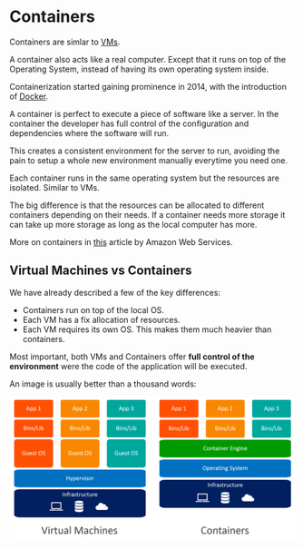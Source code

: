 # Containers

Containers are simlar to [VMs](./vms.md).

A container also acts like a real computer. Except that it runs on top of the Operating System, instead of having its own operating system inside.

Containerization started gaining prominence in 2014, with the introduction of [Docker](https://www.docker.com/).

A container is perfect to execute a piece of software like a server. In the container the developer has full control of the configuration and dependencies where the software will run.

This creates a consistent environment for the server to run, avoiding the pain to setup a whole new environment manually everytime you need one.

Each container runs in the same operating system but the resources are isolated. Similar to VMs.

The big difference is that the resources can be allocated to different containers depending on their needs. If a container needs more storage it can take up more storage as long as the local computer has more.

More on containers in [this](https://aws.amazon.com/containers/) article by Amazon Web Services.

## Virtual Machines vs Containers

We have already described a few of the key differences:

* Containers run on top of the local OS.
* Each VM has a fix allocation of resources.
* Each VM requires its own OS. This makes them much heavier than containers.

Most important, both VMs and Containers offer **full control of the environment** were the code of the application will be executed.

An image is usually better than a thousand words:

![VMs vs Containers](./assets/containers-vs-vms.jpg)


